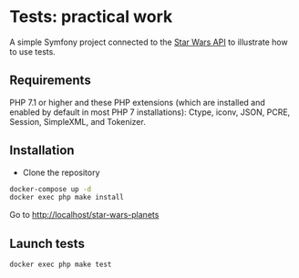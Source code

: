 # Tests: practical work

A simple Symfony project connected to the [Star Wars API](https://swapi.co) to illustrate how to use tests.

## Requirements
PHP 7.1 or higher and these PHP extensions (which are installed and enabled by default in most PHP 7 installations): Ctype, iconv, JSON, PCRE, Session, SimpleXML, and Tokenizer.

## Installation
- Clone the repository
```sh
docker-compose up -d
docker exec php make install
```
Go to [http://localhost/star-wars-planets](http://localhost/star-wars-planets)

## Launch tests
```sh
docker exec php make test
```
